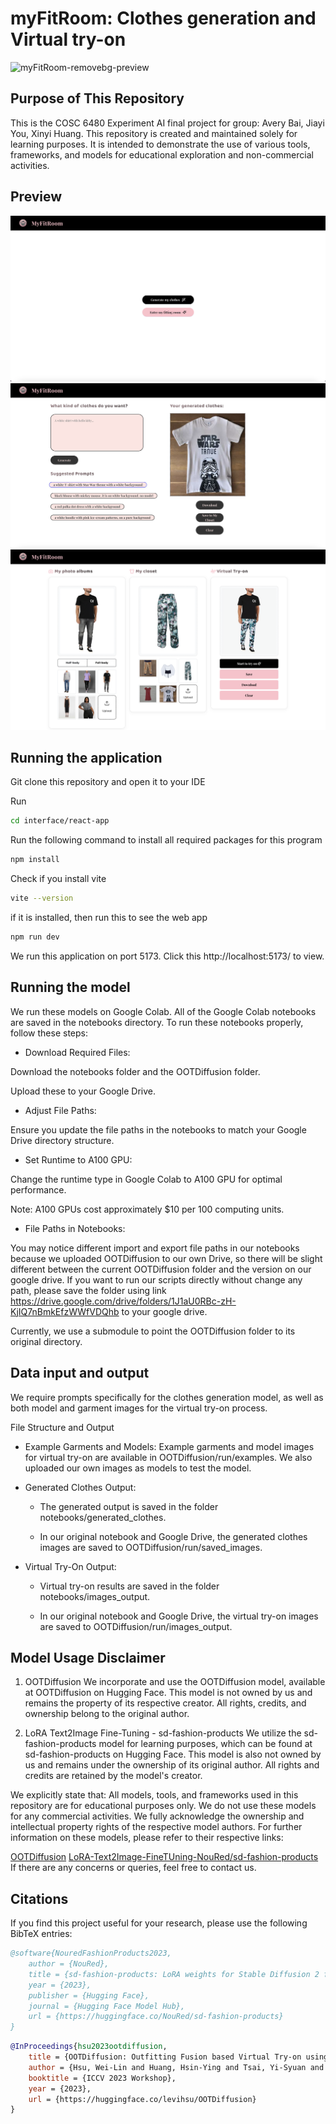 # myFitRoom: Clothes generation and Virtual try-on
![myFitRoom-removebg-preview](https://github.com/user-attachments/assets/c5642245-fb49-49a2-8921-4e656af2a469)

## Purpose of This Repository
This is the COSC 6480 Experiment AI final project for group: Avery Bai, Jiayi You, Xinyi Huang. This repository is created and maintained solely for learning purposes. It is intended to demonstrate the use of various tools, frameworks, and models for educational exploration and non-commercial activities.

## Preview
![screenshot](interface/react-app/src/assets/mainPage.png)
![screenshot](interface/react-app/src/assets/generateClothes.png)
![screenshot](interface/react-app/src/assets/virtualFitting.png)


## Running the application
Git clone this repository and open it to your IDE

Run
```bash
cd interface/react-app
```
Run the following command to install all required packages for this program
```bash
npm install 
```
Check if you install vite
```bash
vite --version
```
if it is installed, then run this to see the web app
```bash
npm run dev
```
We run this application on port 5173. Click this http://localhost:5173/ to view.

## Running the model
We run these models on Google Colab. All of the Google Colab notebooks are saved in the notebooks directory. To run these notebooks properly, follow these steps:

-  Download Required Files:

Download the notebooks folder and the OOTDiffusion folder.

Upload these to your Google Drive.

- Adjust File Paths:

Ensure you update the file paths in the notebooks to match your Google Drive directory structure.

- Set Runtime to A100 GPU:

Change the runtime type in Google Colab to A100 GPU for optimal performance.

Note: A100 GPUs cost approximately $10 per 100 computing units.

- File Paths in Notebooks:

You may notice different import and export file paths in our notebooks because we uploaded OOTDiffusion to our own Drive, so there will be slight different between the current OOTDiffusion folder and the version on our google drive. If you want to run our scripts directly without change any path, please save the folder using link https://drive.google.com/drive/folders/1J1aU0RBc-zH-KjIQ7nBmkEfzWWfVDQhb to your google drive. 

Currently, we use a submodule to point the OOTDiffusion folder to its original directory.



## Data input and output
We require prompts specifically for the clothes generation model, as well as both model and garment images for the virtual try-on process.

File Structure and Output

- Example Garments and Models: Example garments and model images for virtual try-on are available in OOTDiffusion/run/examples. We also uploaded our own images as models to test the model.

- Generated Clothes Output:
    - The generated output is saved in the folder notebooks/generated_clothes.

    - In our original notebook and Google Drive, the generated clothes images are saved to OOTDiffusion/run/saved_images.

- Virtual Try-On Output:

    - Virtual try-on results are saved in the folder notebooks/images_output.

    - In our original notebook and Google Drive, the virtual try-on images are saved to OOTDiffusion/run/images_output.


## Model Usage Disclaimer
1. OOTDiffusion
We incorporate and use the OOTDiffusion model, available at OOTDiffusion on Hugging Face. This model is not owned by us and remains the property of its respective creator. All rights, credits, and ownership belong to the original author.

2. LoRA Text2Image Fine-Tuning - sd-fashion-products
We utilize the sd-fashion-products model for learning purposes, which can be found at sd-fashion-products on Hugging Face. This model is also not owned by us and remains under the ownership of its original author. All rights and credits are retained by the model's creator.

We explicitly state that:
All models, tools, and frameworks used in this repository are for educational purposes only.
We do not use these models for any commercial activities.
We fully acknowledge the ownership and intellectual property rights of the respective model authors.
For further information on these models, please refer to their respective links:

[OOTDiffusion](https://huggingface.co/levihsu/OOTDiffusiongi)
[LoRA-Text2Image-FineTUning-NouRed/sd-fashion-products](https://huggingface.co/NouRed/sd-fashion-products)
If there are any concerns or queries, feel free to contact us.

## Citations

If you find this project useful for your research, please use the following BibTeX entries:
```bibtex
@software{NouredFashionProducts2023,
    author = {NouRed},
    title = {sd-fashion-products: LoRA weights for Stable Diffusion 2 fine-tuned on fashion product images},
    year = {2023},
    publisher = {Hugging Face},
    journal = {Hugging Face Model Hub},
    url = {https://huggingface.co/NouRed/sd-fashion-products}
}
```
```bibtex
@InProceedings{hsu2023ootdiffusion,
    title = {OOTDiffusion: Outfitting Fusion based Virtual Try-on using Diffusion Model},
    author = {Hsu, Wei-Lin and Huang, Hsin-Ying and Tsai, Yi-Syuan and Tseng, Wei-Chen},
    booktitle = {ICCV 2023 Workshop},
    year = {2023},
    url = {https://huggingface.co/levihsu/OOTDiffusion}
}
```
